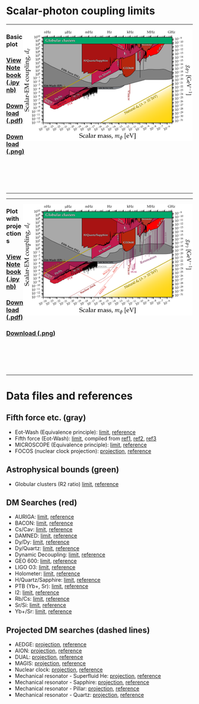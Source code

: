 # Scalar-photon coupling limits
---
[<img align="right" height="300" src="../plots/plots_png/ScalarPhoton.png">](https://github.com/cajohare/AxionLimits/raw/master/plots/plots_png/ScalarPhoton.png)
### Basic plot
### [View Notebook (.ipynb)](https://github.com/cajohare/AxionLimits/blob/master/Scalars.ipynb)
### [Download (.pdf)](https://github.com/cajohare/AxionLimits/raw/master/plots/ScalarPhoton.pdf)
### [Download (.png)](https://github.com/cajohare/AxionLimits/raw/master/plots/plots_png/ScalarPhoton.png)
### &nbsp;
### &nbsp;
---

---
[<img align="right" height="300" src="../plots/plots_png/ScalarPhoton_with_Projections.png">](https://github.com/cajohare/AxionLimits/raw/master/plots/plots_png/ScalarPhoton_with_Projections.png)
### Plot with projections
### [View Notebook (.ipynb)](https://github.com/cajohare/AxionLimits/blob/master/Scalars.ipynb)
### [Download (.pdf)](https://github.com/cajohare/AxionLimits/raw/master/plots/ScalarPhoton_with_Projections.pdf)
### [Download (.png)](https://github.com/cajohare/AxionLimits/raw/master/plots/plots_png/ScalarPhoton_with_Projections.png)
### &nbsp;
### &nbsp;
---

# Data files and references

## Fifth force etc. (gray)
* Eot-Wash (Equivalence principle): [limit](https://github.com/cajohare/AxionLimits/raw/master/limit_data/ScalarPhoton/EotWashEP.txt), [reference](https://arxiv.org/abs/1807.04512)
* Fifth force (Eot-Wash): [limit](https://github.com/cajohare/AxionLimits/raw/master/limit_data/ScalarPhoton/FifthForce.txt), compiled from [ref1](https://arxiv.org/abs/hep-ph/0307284), [ref2](https://arxiv.org/abs/hep-ph/9606249), [ref3](https://www.sciencedirect.com/science/article/abs/pii/S0019103510003830)
* MICROSCOPE (Equivalence principle): [limit](https://github.com/cajohare/AxionLimits/raw/master/limit_data/ScalarPhoton/MICROSCOPE.txt), [reference](https://arxiv.org/abs/1712.00483)
* FOCOS (nuclear clock projection): [projection](https://github.com/cajohare/AxionLimits/raw/master/limit_data/ScalarPhoton/Projections/FOCOS.txt), [reference](https://arxiv.org/abs/2207.14310)

## Astrophysical bounds (green)
* Globular clusters (R2 ratio) [limit](https://github.com/cajohare/AxionLimits/raw/master/limit_data/ScalarPhoton/GlobularClusters.txt), [reference](https://arxiv.org/abs/2207.03102)

## DM Searches (red)
* AURIGA: [limit](https://github.com/cajohare/AxionLimits/raw/master/limit_data/ScalarPhoton/AURIGA.txt), [reference](https://arxiv.org/abs/1607.07327)
* BACON: [limit](https://github.com/cajohare/AxionLimits/raw/master/limit_data/ScalarPhoton/BACON.txt), [reference](https://arxiv.org/abs/2005.14694)
* Cs/Cav: [limit](https://github.com/cajohare/AxionLimits/raw/master/limit_data/ScalarPhoton/CsCav.txt), [reference](https://arxiv.org/abs/2201.02042)
* DAMNED: [limit](https://github.com/cajohare/AxionLimits/raw/master/limit_data/ScalarPhoton/DAMNED.txt), [reference](https://arxiv.org/abs/2006.07055)
* Dy/Dy: [limit](https://github.com/cajohare/AxionLimits/raw/master/limit_data/ScalarPhoton/DyDy.txt), [reference](https://arxiv.org/abs/1503.06886)
* Dy/Quartz: [limit](https://github.com/cajohare/AxionLimits/raw/master/limit_data/ScalarPhoton/DyQuartz.txt), [reference](https://arxiv.org/abs/2212.04413)
* Dynamic Decoupling: [limit](https://github.com/cajohare/AxionLimits/raw/master/limit_data/ScalarPhoton/DynamicDecoupling.txt), [reference](https://arxiv.org/abs/1902.02788)
* GEO 600: [limit](https://github.com/cajohare/AxionLimits/raw/master/limit_data/ScalarPhoton/GEO600.txt), [reference](https://arxiv.org/abs/2103.03783)
* LIGO O3: [limit](https://github.com/cajohare/AxionLimits/raw/master/limit_data/ScalarPhoton/LIGO.txt), [reference](https://arxiv.org/abs/2303.13088)
* Holometer: [limit](https://github.com/cajohare/AxionLimits/raw/master/limit_data/ScalarPhoton/Holometer.txt), [reference](https://arxiv.org/abs/2108.04746)
* H/Quartz/Sapphire: [limit](https://github.com/cajohare/AxionLimits/raw/master/limit_data/ScalarPhoton/HQuartzSapphire.txt), [reference](https://arxiv.org/abs/2010.08107)
* PTB (Yb+, Sr): [limit](https://github.com/cajohare/AxionLimits/raw/master/limit_data/ScalarPhoton/PTB.txt), [reference](https://arxiv.org/abs/2301.03433)
* I2: [limit](https://github.com/cajohare/AxionLimits/raw/master/limit_data/ScalarPhoton/I2.txt), [reference](https://arxiv.org/abs/2111.06883)
* Rb/Cs: [limit](https://github.com/cajohare/AxionLimits/raw/master/limit_data/ScalarPhoton/RbCs.txt), [reference](https://arxiv.org/abs/1604.08514)
* Sr/Si: [limit](https://github.com/cajohare/AxionLimits/raw/master/limit_data/ScalarPhoton/SrSi.txt), [reference](https://arxiv.org/abs/2008.08773)
* Yb+/Sr: [limit](https://github.com/cajohare/AxionLimits/raw/master/limit_data/ScalarPhoton/YbSr.txt), [reference](https://arxiv.org/abs/2302.04565)

## Projected DM searches (dashed lines)
* AEDGE: [projection](https://github.com/cajohare/AxionLimits/raw/master/limit_data/ScalarPhoton/Projections/AEDGE.txt), [reference](https://arxiv.org/abs/2108.02468)
* AION: [projection](https://github.com/cajohare/AxionLimits/raw/master/limit_data/ScalarPhoton/Projections/AION-km.txt), [reference](https://arxiv.org/abs/2108.02468)
* DUAL: [projection](https://github.com/cajohare/AxionLimits/raw/master/limit_data/ScalarPhoton/Projections/DUAL.txt), [reference](https://arxiv.org/abs/1508.01798)
* MAGIS: [projection](https://github.com/cajohare/AxionLimits/raw/master/limit_data/ScalarPhoton/Projections/MAGIS-km.txt), [reference](https://arxiv.org/abs/2104.02835)
* Nuclear clock: [projection](https://github.com/cajohare/AxionLimits/raw/master/limit_data/ScalarPhoton/Projections/NuclearClock.txt), [reference](https://arxiv.org/abs/2203.14915)
* Mechanical resonator - Superfluid He: [projection](https://github.com/cajohare/AxionLimits/raw/master/limit_data/ScalarPhoton/Projections/Resonator-Helium.txt), [reference](https://arxiv.org/abs/1910.07574)
* Mechanical resonator - Sapphire: [projection](https://github.com/cajohare/AxionLimits/raw/master/limit_data/ScalarPhoton/Projections/Resonator-Sapphire.txt), [reference](https://arxiv.org/abs/1910.07574)
* Mechanical resonator - Pillar: [projection](https://github.com/cajohare/AxionLimits/raw/master/limit_data/ScalarPhoton/Projections/Resonator-Pillar.txt), [reference](https://arxiv.org/abs/1910.07574)
* Mechanical resonator - Quartz: [projection](https://github.com/cajohare/AxionLimits/raw/master/limit_data/ScalarPhoton/Projections/Resonator-Quartz.txt), [reference](https://arxiv.org/abs/1910.07574)